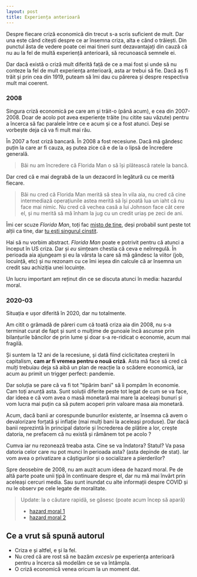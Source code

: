 ```yaml
---
layout: post
title: Experiența anterioară
---
```


Despre fiecare criză economică din trecut s-a scris suficient de mult. Dar una este când citești despre ce ar însemna criza, alta e când o trăiești. Din punctul ăsta de vedere poate cei mai tineri sunt dezavantajați din cauză că nu au la fel de multă experiență anterioară, să recunoască semnele ei.

Dar dacă există o criză mult diferită față de ce a mai fost și unde să nu conteze la fel de mult experiența anterioară, asta ar trebui să fie. Dacă aș fi trăit și prin cea din 1919, puteam să îmi dau cu părerea și despre respectiva mult mai coerent.

### 2008

Singura criză economică pe care am și trăit-o (până acum), e cea din 2007-2008. Doar de acolo pot avea experiențe trăite (nu citite sau văzute) pentru a încerca să fac paralele între ce e acum și ce a fost atunci. Deși se vorbește deja că va fi mult mai rău.

În 2007 a fost criză bancară. În 2008 a fost recesiune. Dacă mă gândesc puțin la care ar fi cauza, aș putea zice că e de la o lipsă de încredere generală.

> Băi nu am încredere că Florida Man o să își plătească ratele la bancă.

Dar cred că e mai degrabă de la un dezacord în legătură cu ce merită fiecare.

> Băi nu cred că Florida Man merită să stea în vila aia, nu cred că cine intermediază operațiunile astea merită să își poată lua un iaht că nu face mai nimic. Nu cred că vechea casă a lui Johnson face cât cere el, și nu merită să mă înham la jug cu un credit uriaș pe zeci de ani.

Îmi cer scuze _Florida Man_, toți fac [mișto de tine](https://en.wikipedia.org/wiki/Florida_Man), deși probabil sunt peste tot alții ca tine, dar [tu ești singurul cinstit](<https://en.wikipedia.org/wiki/Freedom_of_information_legislation_(Florida)>).

Hai să nu vorbim abstract. _Florida Man_ poate e potrivit pentru că atunci a început în US criza. Dar și _eu_ simțeam chestia că ceva e neînregulă. În perioada aia ajungeam și eu la vârsta la care să mă gândesc la viitor (job, locuință, etc) și nu rezonam cu ce îmi ieșea din calcule că ar însemna un credit sau achiziția unei locuințe.

Un lucru important am reținut din ce se discuta atunci în media: hazardul moral.

### 2020-03

Situația e ușor diferită în 2020, dar nu totalmente.

Am citit o grămadă de păreri cum că toată criza aia din 2008, nu s-a terminat curat de fapt și sunt o mulțime de gunoaie încă ascunse prin bilanțurile băncilor de prin lume și doar s-a re-ridicat o economie, acum mai fragilă.

Și suntem la 12 ani de la recesiune, și dată fiind ciclicitatea creșterii în capitalism, **cam ar fi vremea pentru o nouă criză**. Asta mă face să cred că mulți trebuiau deja să aibă un plan de reacție la o scădere economică, iar acum au primit un trigger perfect: pandemie.

Dar soluția se pare că va fi tot "tipărim bani" să îi pompăm în economie. Cam toți anunță asta. Sunt soluții diferite peste tot legat de cum se va face, dar ideea e că vom avea o masă monetară mai mare la aceleași bunuri și vom lucra mai puțin ca să putem acoperi prin valoare masa aia monetară.

Acum, dacă banii ar corespunde bunurilor existente, ar însemna că avem o devalorizare forțată și inflație (mai mulți bani la aceleași produse). Dar dacă banii reprezintă în principal datorie și încrederea de plătire a lor, crește datoria, ne prefacem că nu există și rămânem tot pe acolo ?

Cumva iar nu rezonează treaba asta. Cine se va îndatora? Statul? Va pasa datoria celor care nu pot munci în perioada asta? (asta depinde de stat).
Iar vom avea o privatizare a câștigurilor și o socializare a pierderilor?

Spre deosebire de 2008, nu am auzit acum ideea de hazard moral. Pe de altă parte poate unii țipă în continuare despre el, dar nu mă mai învârt prin aceleași cercuri media. Sau sunt inundat cu alte informații despre COVID și nu le observ pe cele legate de moralitate.

> Update: la o căutare rapidă, se găsesc (poate acum încep să apară)
>
> - [hazard moral 1](https://www.afr.com/companies/financial-services/murray-warns-of-super-fund-moral-hazard-20200401-p54g1c)
> - [hazard moral 2](https://www.record-bee.com/2020/04/03/the-problems-of-crony-capitalism-and-moral-hazard/)

## Ce a vrut să spună autorul

- Criza e și altfel, e și la fel.
- Nu cred că are rost să ne bazăm _excesiv_ pe experiența anterioară pentru a încerca să modelăm ce se va întâmpla.
- O criză economică venea oricum la un moment dat.
